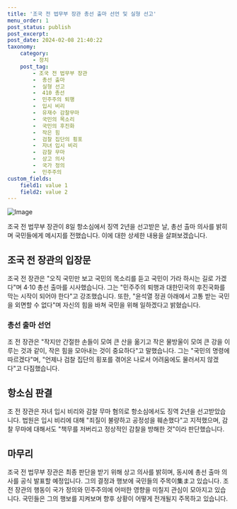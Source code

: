 ```yaml
---
title: '조국 전 법무부 장관 총선 출마 선언 및 실형 선고'
menu_order: 1
post_status: publish
post_excerpt: 
post_date: 2024-02-08 21:40:22
taxonomy:
    category:
        - 정치
    post_tag:
        - 조국 전 법무부 장관
        -  총선 출마
        -  실형 선고
        -  410 총선
        -  민주주의 퇴행
        -  입시 비리
        -  유재수 감찰무마
        -  국민의 목소리
        -  국민의 후진화
        -  작은 힘
        -  검찰 집단의 횡포
        -  자녀 입시 비리
        -  감찰 무마
        -  상고 의사
        -  국가 정의
        -  민주주의
custom_fields:
    field1: value 1
    field2: value 2
---
```


![Image](https://imgnews.pstatic.net/image/031/2024/02/08/0000811744_001_20240208172403398.jpg?type=w647)

조국 전 법무부 장관이 8일 항소심에서 징역 2년을 선고받은 날, 총선 출마 의사를 밝히며 국민들에게 메시지를 전했습니다. 이에 대한 상세한 내용을 살펴보겠습니다.
## 조국 전 장관의 입장문
조국 전 장관은 "오직 국민만 보고 국민의 목소리를 듣고 국민이 가라 하시는 길로 가겠다"며 4·10 총선 출마를 시사했습니다. 그는 "민주주의 퇴행과 대한민국의 후진국화를 막는 시작이 되어야 한다"고 강조했습니다. 또한, "윤석열 정권 아래에서 고통 받는 국민을 외면할 수 없다"며 자신의 힘을 바쳐 국민을 위해 일하겠다고 밝혔습니다.
### 총선 출마 선언
조 전 장관은 "작지만 간절한 손들이 모여 큰 산을 옮기고 작은 물방울이 모여 큰 강을 이루는 것과 같이, 작은 힘을 모아내는 것이 중요하다"고 말했습니다. 그는 "국민의 명령에 따르겠다"며, "언제나 검찰 집단의 횡포를 겪어온 나로서 어려움에도 물러서지 않겠다"고 다짐했습니다.
## 항소심 판결
조 전 장관은 자녀 입시 비리와 감찰 무마 혐의로 항소심에서도 징역 2년을 선고받았습니다. 법원은 입시 비리에 대해 "죄질이 불량하고 공정성을 훼손했다"고 지적했으며, 감찰 무마에 대해서도 "책무를 저버리고 정상적인 감찰을 방해한 것"이라 판단했습니다.
## 마무리
조국 전 법무부 장관은 최종 판단을 받기 위해 상고 의사를 밝히며, 동시에 총선 출마 의사를 공식 발표할 예정입니다. 그의 결정과 행보에 국민들의 주목이集ま고 있습니다. 조 전 장관의 행동이 국가 정의와 민주주의에 어떠한 영향을 미칠지 관심이 모아지고 있습니다. 국민들은 그의 행보를 지켜보며 향후 상황이 어떻게 전개될지 주목하고 있습니다.
